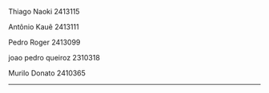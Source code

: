 Thiago Naoki 2413115

Antônio Kauê 2413111

Pedro Roger 2413099

joao pedro queiroz 2310318

Murilo Donato 2410365


-----------------------------------------------
